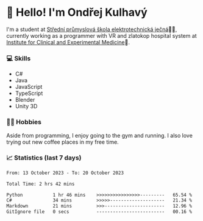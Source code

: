 # 👋 Hello! I'm Ondřej Kulhavý

I'm a student at [Střední průmyslová škola elektrotechnická ječná](https://www.spsejecna.cz/)👨‍🎓, currently working as a programmer with VR and zlatokop hospital system at [Institute for Clinical and Experimental Medicine](https://www.ikem.cz/en/)🏥.

### 💻 Skills
- C#
- Java
- JavaScript
- TypeScript
- Blender
- Unity 3D

### 🏋️‍♂️ Hobbies

Aside from programming, I enjoy going to the gym and running. I also love trying out new coffee places in my free time.

### 📈 Statistics (last 7 days)
<!--START_SECTION:waka-->

```txt
From: 13 October 2023 - To: 20 October 2023

Total Time: 2 hrs 42 mins

Python           1 hr 46 mins    >>>>>>>>>>>>>>>>---------   65.54 %
C#               34 mins         >>>>>--------------------   21.34 %
Markdown         21 mins         >>>----------------------   12.96 %
GitIgnore file   0 secs          -------------------------   00.16 %
```

<!--END_SECTION:waka-->



